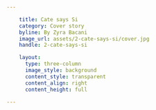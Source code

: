 ```yaml
---

    title: Cate says Si
    category: Cover story
    byline: By Zyra Bacani
    image_url: assets/2-cate-says-si/cover.jpg
    handle: 2-cate-says-si

    layout:
      type: three-column
      image_style: background
      content_style: transparent
      content_align: right
      content_height: full

---
```

